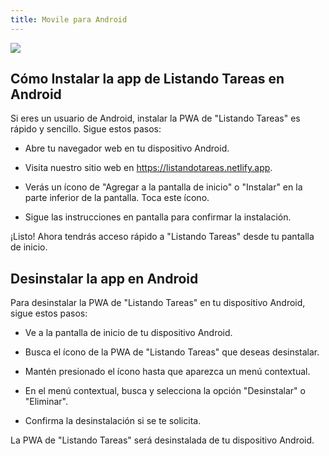 ```yaml
---
title: Movile para Android
---
```


![](https://res.cloudinary.com/dhdhpvhkg/image/upload/c_scale,q_80,w_1920/v1695590065/Portfolio/listandotareas-mobile.webp)

##  Cómo Instalar la app de Listando Tareas en Android

Si eres un usuario de Android, instalar la PWA de "Listando Tareas" es rápido y sencillo. Sigue estos pasos:

- Abre tu navegador web en tu dispositivo Android.

- Visita nuestro sitio web en https://listandotareas.netlify.app.

- Verás un ícono de "Agregar a la pantalla de inicio" o "Instalar" en la parte inferior de la pantalla. Toca este ícono.

- Sigue las instrucciones en pantalla para confirmar la instalación.

¡Listo! Ahora tendrás acceso rápido a "Listando Tareas" desde tu pantalla de inicio.

## Desinstalar la app en Android

Para desinstalar la PWA de "Listando Tareas" en tu dispositivo Android, sigue estos pasos:

- Ve a la pantalla de inicio de tu dispositivo Android.

- Busca el ícono de la PWA de "Listando Tareas" que deseas desinstalar.

- Mantén presionado el ícono hasta que aparezca un menú contextual.

- En el menú contextual, busca y selecciona la opción "Desinstalar" o "Eliminar".

- Confirma la desinstalación si se te solicita.

La PWA de "Listando Tareas" será desinstalada de tu dispositivo Android.